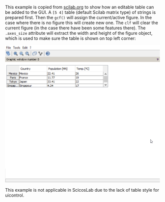 This example is copied from [scilab.org](https://help.scilab.org/docs/6.0.0/en_US/uicontrol.html) to show how an editable table can be added to the GUI. A `[5 4]` table (default Scilab matrix type) of strings is prepared first.  Then the `gcf()` will assign the current/active figure. In the case where there is no figure this will create new one. The `clf` will clear the current figure (in the case there have been some features there). The `.axes_size` attribute will extract the width and height of the figure object, which is used to make sure the table is shown on top left corner:



<img src="Ex004_pic01.png" alt="final" style="width:600px;"/>


This example is not applicable in ScicosLab due to the lack of table style for uicontrol. 
